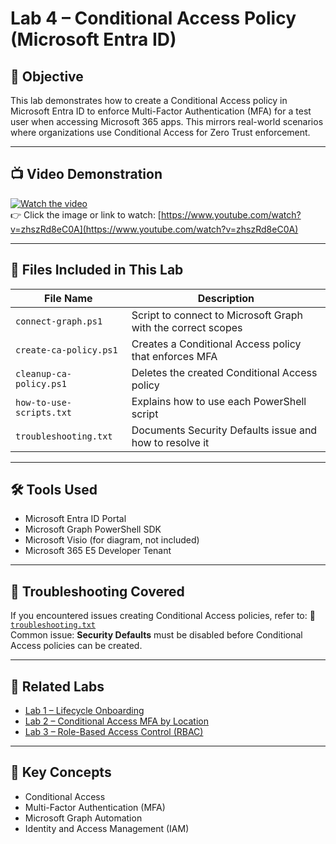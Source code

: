 # Lab 4 – Conditional Access Policy (Microsoft Entra ID)

## 🎯 Objective
This lab demonstrates how to create a Conditional Access policy in Microsoft Entra ID to enforce Multi-Factor Authentication (MFA) for a test user when accessing Microsoft 365 apps. This mirrors real-world scenarios where organizations use Conditional Access for Zero Trust enforcement.

---

## 📺 Video Demonstration

[![Watch the video](https://img.youtube.com/vi/zhszRd8eC0A/hqdefault.jpg)](https://www.youtube.com/watch?v=zhszRd8eC0A)  
👉 Click the image or link to watch: [https://www.youtube.com/watch?v=zhszRd8eC0A](https://www.youtube.com/watch?v=zhszRd8eC0A)

---

## 📁 Files Included in This Lab

| File Name | Description |
|-----------|-------------|
| `connect-graph.ps1` | Script to connect to Microsoft Graph with the correct scopes |
| `create-ca-policy.ps1` | Creates a Conditional Access policy that enforces MFA |
| `cleanup-ca-policy.ps1` | Deletes the created Conditional Access policy |
| `how-to-use-scripts.txt` | Explains how to use each PowerShell script |
| `troubleshooting.txt` | Documents Security Defaults issue and how to resolve it |

---

## 🛠️ Tools Used
- Microsoft Entra ID Portal
- Microsoft Graph PowerShell SDK
- Microsoft Visio (for diagram, not included)
- Microsoft 365 E5 Developer Tenant

---

## 🧯 Troubleshooting Covered
If you encountered issues creating Conditional Access policies, refer to:
📄 [`troubleshooting.txt`](./troubleshooting.txt)  
Common issue: **Security Defaults** must be disabled before Conditional Access policies can be created.

---

## 🔗 Related Labs
- [Lab 1 – Lifecycle Onboarding](../Lab01-Lifecycle-Onboarding)
- [Lab 2 – Conditional Access MFA by Location](../Lab02-Conditional-Access)
- [Lab 3 – Role-Based Access Control (RBAC)](../Lab03-RBAC)

---

## 🧠 Key Concepts
- Conditional Access
- Multi-Factor Authentication (MFA)
- Microsoft Graph Automation
- Identity and Access Management (IAM)

